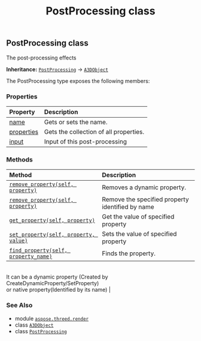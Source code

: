 ﻿---
title: PostProcessing class
second_title: Aspose.3D for Python via .NET API References
description: 
type: docs
weight: 250
url: /python-net/aspose.threed.render/postprocessing/
is_root: false
---

## PostProcessing class

The post-processing effects



**Inheritance:** [`PostProcessing`](/3d/python-net/aspose.threed.render/postprocessing) → 
[`A3DObject`](/3d/python-net/aspose.threed/a3dobject)



The PostProcessing type exposes the following members:

### Properties
| Property | Description |
| :- | :- |
| [name](/3d/python-net/aspose.threed.render/postprocessing/name) | Gets or sets the name. |
| [properties](/3d/python-net/aspose.threed.render/postprocessing/properties) | Gets the collection of all properties. |
| [input](/3d/python-net/aspose.threed.render/postprocessing/input) | Input of this post-processing |


### Methods
| Method | Description |
| :- | :- |
| [`remove_property(self, property)`](/3d/python-net/aspose.threed.render/postprocessing/remove_property/#aspose.threed.property) | Removes a dynamic property. |
| [`remove_property(self, property)`](/3d/python-net/aspose.threed.render/postprocessing/remove_property/#system.string) | Remove the specified property identified by name |
| [`get_property(self, property)`](/3d/python-net/aspose.threed.render/postprocessing/get_property/#system.string) | Get the value of specified property |
| [`set_property(self, property, value)`](/3d/python-net/aspose.threed.render/postprocessing/set_property/#system.string-system.object) | Sets the value of specified property |
| [`find_property(self, property_name)`](/3d/python-net/aspose.threed.render/postprocessing/find_property/#system.string) | Finds the property.<br/>It can be a dynamic property (Created by CreateDynamicProperty/SetProperty) <br/>or native property(Identified by its name) |



### See Also
* module [`aspose.threed.render`](..)
* class [`A3DObject`](/3d/python-net/aspose.threed/a3dobject)
* class [`PostProcessing`](/3d/python-net/aspose.threed.render/postprocessing)
